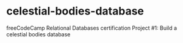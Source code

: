 # celestial-bodies-database
freeCodeCamp Relational Databases certification Project #1: Build a celestial bodies database
